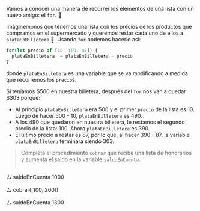 Vamos a conocer una manera de recorrer los elementos de una lista con un nuevo amigo: el  `for`. :muscle:

Imaginémonos que tenemos una lista con los precios de los productos que compramos en el supermercado y queremos restar cada uno de ellos a `plataEnBilletera` :money_with_wings:. Usando `for` podemos hacerlo así:

```javascript
for(let precio of [10, 100, 87]) {
  plataEnBilletera  = plataEnBilletera - precio
}
```
donde `plataEnBilletera` es una variable que se va modificando a medida que recorremos los `precio`s.

Si teníamos $500 en nuestra billetera, después del `for` nos van a quedar $303 porque:

* Al principio `plataEnBilletera` era 500 y el primer `precio` de la lista es 10. Luego de hacer 500 - 10, `plataEnBilletera` es 490.
* A los 490 que quedaron en nuestra billetera, le restamos el segundo precio de la lista: 100. Ahora `plataEnBilletera` es 390.
* El último precio a restar es 87, por lo que, al hacer 390 - 87, la variable `plataEnBilletera` terminará siendo 303.

> Completá el procedimiento `cobrar` que recibe una lista de honorarios y aumenta el saldo en la variable `saldoEnCuenta`.
>
> ``` javascript
ム saldoEnCuenta
1000
>
ム cobrar([100, 200])
>
ム saldoEnCuenta
1300
```
